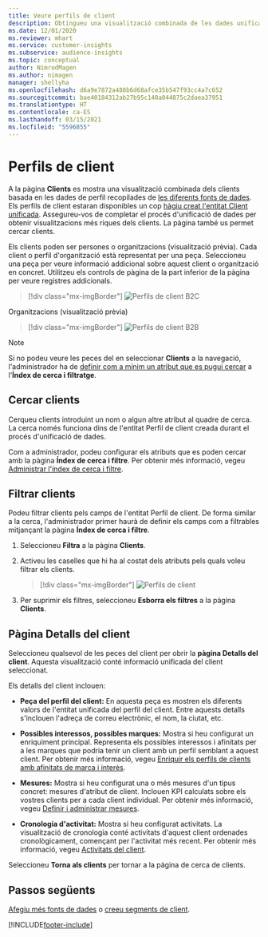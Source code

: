 ```yaml
---
title: Veure perfils de client
description: Obtingueu una visualització combinada de les dades unificades del client.
ms.date: 12/01/2020
ms.reviewer: mhart
ms.service: customer-insights
ms.subservice: audience-insights
ms.topic: conceptual
author: NimrodMagen
ms.author: nimagen
manager: shellyha
ms.openlocfilehash: d6a9e7872a488b6d68afce35b547f93cc4a7c652
ms.sourcegitcommit: bae40184312ab27b95c140a044875c2daea37951
ms.translationtype: HT
ms.contentlocale: ca-ES
ms.lasthandoff: 03/15/2021
ms.locfileid: "5596855"
---
```

# <a name="customer-profiles"></a>Perfils de client

A la pàgina **Clients** es mostra una visualització combinada dels clients basada en les dades de perfil recopilades de [les diferents fonts de dades](data-sources.md). Els perfils de client estaran disponibles un cop [hàgiu creat l'entitat Client unificada](data-unification.md). Assegureu-vos de completar el procés d'unificació de dades per obtenir visualitzacions més riques dels clients. La pàgina també us permet cercar clients.

Els clients poden ser persones o organitzacions (visualització prèvia). Cada client o perfil d'organització està representat per una peça. Seleccioneu una peça per veure informació addicional sobre aquest client o organització en concret. Utilitzeu els controls de pàgina de la part inferior de la pàgina per veure registres addicionals.

> [!div class="mx-imgBorder"] 
> ![Perfils de client B2C](media/profiles-customers.png "Perfils de client B2C")

Organitzacions (visualització prèvia)
> [!div class="mx-imgBorder"] 
> ![Perfils de client B2B](media/profile-customers-b2b.png "Perfils de client B2B")

> [!NOTE]
> Si no podeu veure les peces del en seleccionar **Clients** a la navegació, l'administrador ha de [definir com a mínim un atribut que es pugui cercar](search-filter-index.md) a l'**Índex de cerca i filtratge**.

## <a name="search-for-customers"></a>Cercar clients

Cerqueu clients introduint un nom o algun altre atribut al quadre de cerca. La cerca només funciona dins de l'entitat Perfil de client creada durant el procés d'unificació de dades.

Com a administrador, podeu configurar els atributs que es poden cercar amb la pàgina **Índex de cerca i filtre**. Per obtenir més informació, vegeu [Administrar l'índex de cerca i filtre](search-filter-index.md).

## <a name="filter-customers"></a>Filtrar clients

Podeu filtrar clients pels camps de l'entitat Perfil de client. De forma similar a la cerca, l'administrador primer haurà de definir els camps com a filtrables mitjançant la pàgina **Índex de cerca i filtre**.

1. Seleccioneu **Filtra** a la pàgina **Clients**.

2. Activeu les caselles que hi ha al costat dels atributs pels quals voleu filtrar els clients.

   > [!div class="mx-imgBorder"] 
   > ![Perfils de client](media/profiles-customers3.png "Perfils de client")

3. Per suprimir els filtres, seleccioneu **Esborra els filtres** a la pàgina **Clients**.

##  <a name="customer-details-page"></a>Pàgina Detalls del client

Seleccioneu qualsevol de les peces del client per obrir la **pàgina Detalls del client**. Aquesta visualització conté informació unificada del client seleccionat.

Els detalls del client inclouen:

-   **Peça del perfil del client:** En aquesta peça es mostren els diferents valors de l'entitat unificada del perfil del client. Entre aquests detalls s'inclouen l'adreça de correu electrònic, el nom, la ciutat, etc. 

-   **Possibles interessos, possibles marques:** Mostra si heu configurat un enriquiment principal. Representa els possibles interessos i afinitats per a les marques que podria tenir un client amb un perfil semblant a aquest client. Per obtenir més informació, vegeu [Enriquir els perfils de clients amb afinitats de marca i interès](enrichment-microsoft-graph.md).

-   **Mesures:** Mostra si heu configurat una o més mesures d'un tipus concret: mesures d'atribut de client. Inclouen KPI calculats sobre els vostres clients per a cada client individual. Per obtenir més informació, vegeu [Definir i administrar mesures](measures.md).

-   **Cronologia d'activitat:** Mostra si heu configurat activitats. La visualització de cronologia conté activitats d'aquest client ordenades cronològicament, començant per l'activitat més recent. Per obtenir més informació, vegeu [Activitats del client](activities.md).

Seleccioneu **Torna als clients** per tornar a la pàgina de cerca de clients.

## <a name="next-steps"></a>Passos següents

[Afegiu més fonts de dades](data-sources.md) o [creeu segments de client](segments.md).


[!INCLUDE[footer-include](../includes/footer-banner.md)]